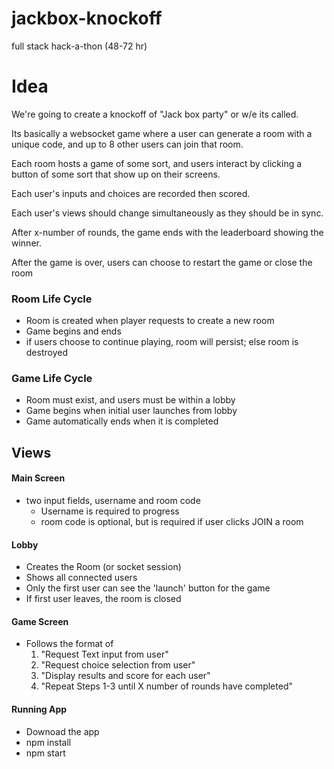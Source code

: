 # jackbox-knockoff
full stack hack-a-thon (48-72 hr)


# Idea
We're going to create a knockoff of "Jack box party" or w/e its called. 

Its basically a websocket game where a user can generate a room with a unique code, and up to 8 other users can join that room.

Each room hosts a game of some sort, and users interact by clicking a button of some sort that show up on their screens.  

Each user's inputs and choices are recorded then scored.

Each user's views should change simultaneously as they should be in sync.

After x-number of rounds, the game ends with the leaderboard showing the winner.

After the game is over, users can choose to restart the game or close the room

### Room Life Cycle
 - Room is created when player requests to create a new room
 - Game begins and ends
 - if users choose to continue playing, room will persist; else room is destroyed

### Game Life Cycle
 - Room must exist, and users must be within a lobby
 - Game begins when initial user launches from lobby
 - Game automatically ends when it is completed
 
## Views
#### Main Screen
 - two input fields, username and room code
   - Username is required to progress
   - room code is optional, but is required if user clicks JOIN a room
#### Lobby
 - Creates the Room (or socket session)
 - Shows all connected users
 - Only the first user can see the 'launch' button for the game
 - If first user leaves, the room is closed
#### Game Screen
 - Follows the format of 
   1. "Request Text input from user"
   2. "Request choice selection from user"
   3. "Display results and score for each user"
   4. "Repeat Steps 1-3 until X number of rounds have completed"

#### Running App
 - Downoad the app
 - npm install
 - npm start
